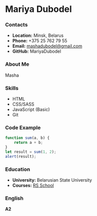 # Mariya Dubodel

### Contacts
- **Location:** Minsk, Belarus
- **Phone:** +375 25 762 79 55
- **Email:** mashadubodel@gmail.com
- **GitHub:** MariyaDubodel

### About Me
Masha

### Skills
- HTML
- CSS/SASS
- JavaScript (Basic)
- Git

### Code Example
```js
function sum(a, b) {
    return a + b;
}
let result = sum(1, 2);
alert(result);
```

### Education
- **University:** Belarusian State University
- **Courses:** [RS School](https://rs.school/)

### English
**A2**
